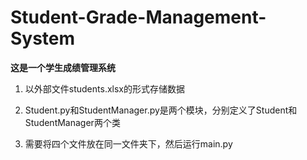 # Student-Grade-Management-System
**这是一个学生成绩管理系统**

1. 以外部文件students.xlsx的形式存储数据

2. Student.py和StudentManager.py是两个模块，分别定义了Student和StudentManager两个类

3. 需要将四个文件放在同一文件夹下，然后运行main.py
